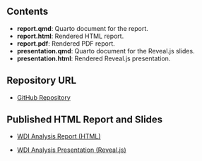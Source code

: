 ## Contents

- **report.qmd**: Quarto document for the report.  
- **report.html**: Rendered HTML report.  
- **report.pdf**: Rendered PDF report.  
- **presentation.qmd**: Quarto document for the Reveal.js slides.    
- **presentation.html**: Rendered Reveal.js presentation.  

## Repository URL

- [GitHub Repository](https://github.com/jbarri8/WDI_Analysis)

## Published HTML Report and Slides

- [WDI Analysis Report (HTML)](https://jbarri8.github.io/WDI_Analysis/report.html)

- [WDI Analysis Presentation (Reveal.js)](https://jbarri8.github.io/WDI_Analysis/presentation.html)
